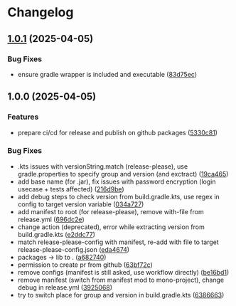 # Changelog

## [1.0.1](https://github.com/antoineromand/dxs-auth-core/compare/v1.0.0...v1.0.1) (2025-04-05)


### Bug Fixes

* ensure gradle wrapper is included and executable ([83d75ec](https://github.com/antoineromand/dxs-auth-core/commit/83d75ec4b20215063e988b922d5def9b65b682d3))

## 1.0.0 (2025-04-05)


### Features

* prepare ci/cd for release and publish on github packages ([5330c81](https://github.com/antoineromand/dxs-auth-core/commit/5330c811bc5246525137cee4d39f8a6342877ad2))


### Bug Fixes

* .kts issues with versionString.match (release-please), use gradle.properties to specify group and version (and exctract) ([19ca465](https://github.com/antoineromand/dxs-auth-core/commit/19ca465509affb2b793eaa4b047c86d268065e2b))
* add base name (for .jar), fix issues with password encryption (login usecase + tests affected) ([216d9be](https://github.com/antoineromand/dxs-auth-core/commit/216d9be325eea0a5c223d3d8f860c01090419ce6))
* add debug steps to check version from build.gradle.kts, use regex in config to target version variable ([034a727](https://github.com/antoineromand/dxs-auth-core/commit/034a7272f7b4c734342f5a691c1bfca27d129b26))
* add manifest to root (for release-please), remove with-file from release.yml ([696dc2e](https://github.com/antoineromand/dxs-auth-core/commit/696dc2e0a00bbb59fb3b4e17c7958b6389aedf07))
* change action (deprecated), error while extracting version from build.gradle.kts ([e2ddc77](https://github.com/antoineromand/dxs-auth-core/commit/e2ddc776796f4af57115ced5d4cc1602814e0aa6))
* match release-please-config with manifest, re-add with file to target release-please-config.json ([eda4674](https://github.com/antoineromand/dxs-auth-core/commit/eda4674580af80e51cc58af408c4dbe2b311fd77))
* packages -&gt; lib to . ([a682740](https://github.com/antoineromand/dxs-auth-core/commit/a68274084ff0a1a12fff369f12424e0e8a9b54f6))
* permission to create pr from github ([63bf72c](https://github.com/antoineromand/dxs-auth-core/commit/63bf72c93048b8f797c9e61f8d7a322d95944717))
* remove configs (manifest is still asked, use workflow directly) ([be16bd1](https://github.com/antoineromand/dxs-auth-core/commit/be16bd1f25c9a1802554165c6112debcc6798774))
* remove manifest (switch from manifest mod to mono-project), change debug in release.yml ([3925068](https://github.com/antoineromand/dxs-auth-core/commit/39250683684c96efe1d16c2e5f5c45cb627a994b))
* try to switch place for group and version in build.gradle.kts ([6386663](https://github.com/antoineromand/dxs-auth-core/commit/638666312f1b1b4061b5e8d5a5967b57c910bf9a))
